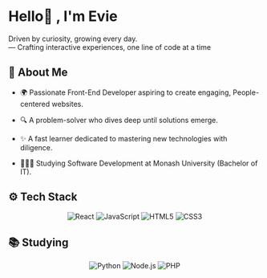 <h1> Hello👋 , I'm Evie </h1>
<p>
    Driven by curiosity, growing every day.</br>  
    — Crafting interactive experiences, one line of code at a time    
</p>

## 🚀 **About Me**

- 🌍 Passionate Front-End Developer aspiring to create engaging, People-centered websites.
- 🔍 A problem-solver who dives deep until solutions emerge.
- ✨ A fast learner dedicated to mastering new technologies with diligence.

- 👩🏻‍💻 Studying Software Development at Monash University (Bachelor of IT).

## ⚙️ **Tech Stack**

<div align="center">
    <img alt="React" src="https://img.shields.io/badge/React-61DAFB?style=for-the-badge&logo=React&logoColor=white" />
    <img alt="JavaScript" src="https://img.shields.io/badge/JavaScript-F7DF1E?style=for-the-badge&logo=JavaScript&logoColor=black" />
    <img alt="HTML5" src="https://img.shields.io/badge/HTML5-E34F26?style=for-the-badge&logo=HTML5&logoColor=white" />
    <img alt="CSS3" src="https://img.shields.io/badge/CSS3-1572B6?style=for-the-badge&logo=CSS3&logoColor=white" />
</div>

## 📚 **Studying**

<div align="center">
    <img alt="Python" src="https://img.shields.io/badge/Python-3776AB?style=for-the-badge&logo=Python&logoColor=white" />
    <img alt="Node.js" src="https://img.shields.io/badge/Node.js-43853D?style=for-the-badge&logo=Node.js&logoColor=white" />
    <img alt="PHP" src="https://img.shields.io/badge/PHP-777BB4?style=for-the-badge&logo=PHP&logoColor=white" />
</div>
